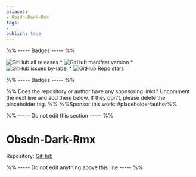 ```yaml
---
aliases:
- Obsdn-Dark-Rmx
tags: 
- 
publish: true
---
```


%% ----- Badges ----- %%

![GitHub all releases](https://img.shields.io/github/downloads/cannibalox/Obsdn-dark-rmx/total?color=573E7A&logo=github&style=for-the-badge) * ![GitHub manifest version](https://img.shields.io/github/manifest-json/v/cannibalox/Obsdn-dark-rmx?color=573E7A&logo=github&style=for-the-badge) * ![GitHub issues by-label](https://img.shields.io/github/issues/cannibalox/Obsdn-dark-rmx/help%20wanted?color=573E7A&logo=github&style=for-the-badge) * ![GitHub Repo stars](https://img.shields.io/github/stars/cannibalox/Obsdn-dark-rmx?color=573E7A&logo=github&style=for-the-badge)

%% ----- Badges ----- %%

%% Does the repository or author have any sponsoring links? Uncomment the next line and add them below. If they don't, please delete the placeholder tag. %%
%%Sponsor this work: #placeholder/author%%

%% ----- Do not edit this section ----- %%

# Obsdn-Dark-Rmx

Repository: [GitHub](https://github.com/cannibalox/Obsdn-dark-rmx)



%% ----- Do not edit anything above this line ----- %% 
